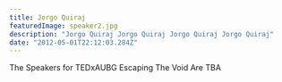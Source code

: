 ```yaml
---
title: Jorgo Quiraj
featuredImage: speaker2.jpg
description: "Jorgo Quiraj Jorgo Quiraj Jorgo Quiraj Jorgo Quiraj"
date: "2012-05-01T22:12:03.284Z"
---
```


The Speakers for TEDxAUBG Escaping The Void Are TBA




